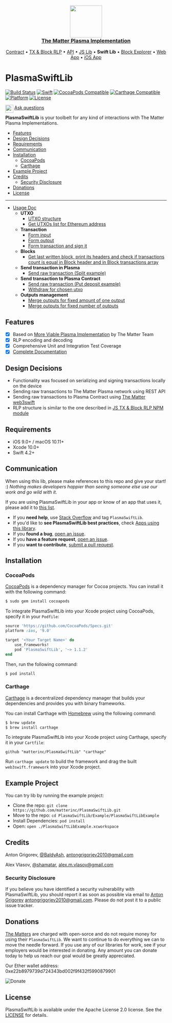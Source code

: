 <h3 align="center">
  <a href="https://thematter.io/">
    <img src="https://scontent-arn2-1.xx.fbcdn.net/v/t1.0-9/42614873_308414336637874_8225471638720741376_n.png?_nc_cat=106&_nc_ht=scontent-arn2-1.xx&oh=36eec27649e6cb3079108415d8bb77b7&oe=5CB0FBF8" width="100" />
    <br />
    The Matter Plasma Implementation
  </a>
</h3>
<p align="center">
  <a href="https://github.com/matterinc/PlasmaContract">Contract</a> &bull;
  <a href="https://github.com/matterinc/plasma.js">TX & Block RLP</a> &bull;
  <a href="https://github.com/matterinc/Plasma_API">API</a> &bull;
  <a href="https://github.com/matterinc/PlasmaManager">JS Lib</a> &bull;
  <b>Swift Lib</b> &bull;
  <a href="https://github.com/matterinc/PlasmaWebExplorer">Block Explorer</a> &bull;
  <a href="https://github.com/matterinc/PlasmaWebUI">Web App</a> &bull;
  <a href="https://github.com/matterinc/DiveLane">iOS App</a>
</p>

# PlasmaSwiftLib

[![Build Status](https://travis-ci.com/matterinc/PlasmaSwiftLib.svg?branch=master)](https://travis-ci.com/matterinc/PlasmaSwiftLib)
[![Swift](https://img.shields.io/badge/Swift-4.0-orange.svg?style=flat)](https://developer.apple.com/swift/)
[![CocoaPods Compatible](https://img.shields.io/cocoapods/v/PlasmaSwiftLib.svg)](https://img.shields.io/cocoapods/v/PlasmaSwiftLib.svg)
[![Carthage Compatible](https://img.shields.io/badge/Carthage-compatible-4BC51D.svg?style=flat)](https://github.com/Carthage/Carthage)
[![Platform](https://img.shields.io/cocoapods/p/PlasmaSwiftLib.svg?style=flat)](https://plasmaswiftlib.github.io/PlasmaSwiftLib)
[![License](https://img.shields.io/cocoapods/l/PlasmaSwiftLib.svg?style=flat)](http://cocoapods.org/pods/PlasmaSwiftLib)

<img align="left" width="25" height="25" src="https://user-images.githubusercontent.com/28599454/41086111-af4bc3b0-6a41-11e8-9f9f-2d642b12666e.png">[Ask questions](https://stackoverflow.com/questions/tagged/PlasmaSwiftLib)

**PlasmaSwiftLib** is your toolbelt for any kind of interactions with The Matter Plasma Implementations.

<!-- toc -->

- [Features](#features)
- [Design Decisions](#design-decisions)
- [Requirements](#requirements)
- [Communication](#communication)
- [Installation](#installation)
  * [CocoaPods](#cocoapods)
  * [Carthage](#carthage)
- [Example Project](#example-project)
- [Credits](#credits)
  * [Security Disclosure](#security-disclosure)
- [Donations](#donations)
- [License](#license)

<!-- tocstop -->

---
  - [Usage Doc](https://github.com/matterinc/PlasmaSwiftLib/blob/develop/Documentation/Usage.md)
	- **UTXO** 
		- [UTXO structure](https://github.com/matterinc/PlasmaSwiftLib/blob/develop/Documentation/Usage.md#utxo-structure)
		- [Get UTXOs list for Ethereum address](https://github.com/matterinc/PlasmaSwiftLib/blob/develop/Documentation/Usage.md#get-utxos-list-for-ethereum-address)
	- **Transaction** 
		- [Form input](https://github.com/matterinc/PlasmaSwiftLib/blob/develop/Documentation/Usage.md#form-input)
		- [Form output](https://github.com/matterinc/PlasmaSwiftLib/blob/develop/Documentation/Usage.md#form-output)
		- [Form transaction and sign it](https://github.com/matterinc/PlasmaSwiftLib/blob/develop/Documentation/Usage.md#form-transaction-and-sign-it)
	- **Blocks**
		- [Get last written block, print its headers and check if transactions count is equal in Block header and in Block transactions array](https://github.com/matterinc/PlasmaSwiftLib/blob/develop/Documentation/Usage.md#get-last-written-block-print-its-headers-and-check-if-transactions-count-is-equal-in-block-header-and-in-block-transactions-array)
	- **Send transaction in Plasma** 
		- [Send raw transaction (Split example)](https://github.com/matterinc/PlasmaSwiftLib/blob/develop/Documentation/Usage.md#send-raw-transaction-split-example)
	- **Send transaction to Plasma Contract** 
		- [Send raw transaction (Put deposit example)](https://github.com/matterinc/PlasmaSwiftLib/blob/develop/Documentation/Usage.md#send-raw-transaction-put-deposit-example)
		- [Withdraw for chosen utxo](https://github.com/matterinc/PlasmaSwiftLib/blob/develop/Documentation/Usage.md#withdraw-for-chosen-utxo)
	- **Outputs management** 
		- [Merge outputs for fixed amount of one output](https://github.com/matterinc/PlasmaSwiftLib/blob/develop/Documentation/Usage.md#merge-outputs-for-fixed-amount-of-one-output)
		- [Merge outputs for fixed number of outputs](https://github.com/matterinc/PlasmaSwiftLib/blob/develop/Documentation/Usage.md#merge-outputs-for-fixed-number-of-outputs)

## Features

- [x] Based on [More Viable Plasma Implementation](https://github.com/matterinc/PlasmaContract) by The Matter Team
- [x] RLP encoding and decoding
- [x] Comprehensive Unit and Integration Test Coverage
- [x] [Complete Documentation](https://matterinc.github.io/PlasmaSwiftLib/)

## Design Decisions

- Functionality was focused on serializing and signing transactions locally on the device
- Sending raw transactions to The Matter Plasma network using REST API
- Sending raw transactions to Plasma Contract using [The Matter web3swift](https://github.com/matterinc/web3swift)
- RLP structure is similar to the one described in [JS TX & Block RLP NPM module](https://github.com/matterinc/plasma.js)

## Requirements

- iOS 9.0+ / macOS 10.11+
- Xcode 10.0+
- Swift 4.2+

## Communication

When using this lib, please make references to this repo and give your start! :)
*Nothing makes developers happier than seeing someone else use our work and go wild with it.*

If you are using PlasmaSwiftLib in your app or know of an app that uses it, please add it to [this list](https://github.com/matterinc/PlasmaSwiftLib/wiki/Apps-using-PlasmaSwiftLib).

- If you **need help**, use [Stack Overflow](https://stackoverflow.com/questions/tagged/PlasmaSwiftLib) and tag `PlasmaSwiftLib`.
- If you'd like to **see PlasmaSwiftLib best practices**, check [Apps using this library](https://github.com/matterinc/PlasmaSwiftLib/wiki/Apps-using-PlasmaSwiftLib).
- If you **found a bug**, [open an issue](https://github.com/matterinc/PlasmaSwiftLib/issues).
- If you **have a feature request**, [open an issue](https://github.com/matterinc/PlasmaSwiftLib/issues).
- If you **want to contribute**, [submit a pull request](https://github.com/matterinc/PlasmaSwiftLib/pulls).

## Installation

### CocoaPods

[CocoaPods](http://cocoapods.org) is a dependency manager for Cocoa projects. You can install it with the following command:

```bash
$ sudo gem install cocoapods
```

To integrate PlasmaSwiftLib into your Xcode project using CocoaPods, specify it in your `Podfile`:

```ruby
source 'https://github.com/CocoaPods/Specs.git'
platform :ios, '9.0'

target '<Your Target Name>' do
    use_frameworks!
    pod 'PlasmaSwiftLib', '~> 1.1.2'
end
```

Then, run the following command:

```bash
$ pod install
```

### Carthage

[Carthage](https://github.com/Carthage/Carthage) is a decentralized dependency manager that builds your dependencies and provides you with binary frameworks.

You can install Carthage with [Homebrew](https://brew.sh/) using the following command:

```bash
$ brew update
$ brew install carthage
```

To integrate PlasmaSwiftLib into your Xcode project using Carthage, specify it in your `Cartfile`:

```ogdl
github "matterinc/PlasmaSwiftLib" "carthage"
```

Run `carthage update` to build the framework and drag the built `web3swift.framework` into your Xcode project.

## Example Project

You can try lib by running the example project:

- Clone the repo: `git clone https://github.com/matterinc/PlasmaSwiftLib.git`
- Move to the repo: `cd PlasmaSwiftLib/Example/PlasmaSwiftLibExample`
- Install Dependencies: `pod install`
- Open: `open ./PlasmaSwiftLibExample.xcworkspace`

## Credits

Anton Grigorev, [@BaldyAsh](https://github.com/BaldyAsh), antongrigorjev2010@gmail.com

Alex Vlasov, [@shamatar](https://github.com/shamatar),  alex.m.vlasov@gmail.com

### Security Disclosure

If you believe you have identified a security vulnerability with PlasmaSwiftLib, you should report it as soon as possible via email to [Anton Grigorev](https://github.com/BaldyAsh) antongrigorjev2010@gmail.com. Please do not post it to a public issue tracker.

## Donations

[The Matters](https://github.com/orgs/matterinc/people) are charged with open-sorсe and do not require money for using their `PlasmaSwiftLib`.
We want to continue to do everything we can to move the needle forward.
If you use any of our libraries for work, see if your employers would be interested in donating. Any amount you can donate today to help us reach our goal would be greatly appreciated.

Our Ether wallet address: 0xe22b8979739d724343bd002f9f432f5990879901

![Donate](http://qrcoder.ru/code/?0xe22b8979739d724343bd002f9f432f5990879901&4&0)

## License

PlasmaSwiftLib is available under the Apache License 2.0 license. See the [LICENSE](https://github.com/matterinc/PlasmaSwiftLib/blob/master/LICENSE) for details.
